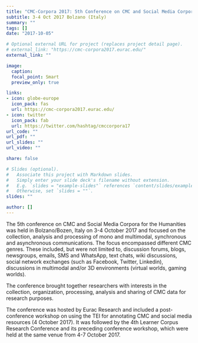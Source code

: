 ```yaml
---
title: "CMC-Corpora 2017: 5th Conference on CMC and Social Media Corpora for the Humanities (cmccorpora17)"
subtitle: 3-4 Oct 2017 Bolzano (Italy) 
summary: ""
tags: []
date: "2017-10-05"

# Optional external URL for project (replaces project detail page).
# external_link: "https://cmc-corpora2017.eurac.edu/"
external_link: ""

image:
  caption:
  focal_point: Smart
  preview_only: true

links:
- icon: globe-europe
  icon_pack: fas
  url: https://cmc-corpora2017.eurac.edu/
- icon: twitter
  icon_pack: fab
  url: https://twitter.com/hashtag/cmccorpora17
url_code: ""
url_pdf: ""
url_slides: ""
url_video: ""

share: false

# Slides (optional).
#   Associate this project with Markdown slides.
#   Simply enter your slide deck's filename without extension.
#   E.g. `slides = "example-slides"` references `content/slides/example-slides.md`.
#   Otherwise, set `slides = ""`.
slides: ""

author: []
---
```


The 5th conference on CMC and Social Media Corpora for the Humanities was
held in Bolzano/Bozen, Italy on 3-4 October 2017 and focused on the
collection, analysis and processing of mono and multimodal, synchronous and
asynchronous communications. The focus encompassed different CMC genres.
These included, but were not limited to, discussion forums, blogs, newsgroups,
emails, SMS and WhatsApp, text chats, wiki discussions, social network
exchanges (such as Facebook, Twitter, Linkedin), discussions in multimodal
and/or 3D environments (virtual worlds, gaming worlds).

The conference brought together researchers with interests in the
collection, organization, processing, analysis and sharing of CMC data for
research purposes. 

The conference was hosted by Eurac Research and included a post-conference
workshop on using the TEI for annotating CMC and social media resources (4
October 2017). It was followed by the 4th Learner Corpus Research Conference and
its preceding conference workshop, which were held at the same venue
from 4-7 October 2017.

